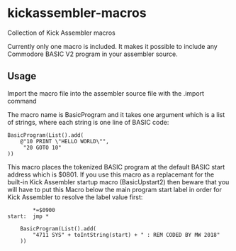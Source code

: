 # kickassembler-macros
Collection of Kick Assembler macros

Currently only one macro is included. It makes it possible to
include any Commodore BASIC V2 program in your assembler source.

## Usage
Import the macro file into the assembler source file with the .import command

The macro name is BasicProgram and it takes one argument which is a list of
strings, where each string is one line of BASIC code:

```
BasicProgram(List().add(
    @"10 PRINT \"HELLO WORLD\"",
     "20 GOTO 10"
))
```

This macro places the tokenized BASIC program at the default BASIC start
address which is $0801. If you use this macro as a replacemant for the
built-in Kick Assembler startup macro (BasicUpstart2) then beware that you
will have to put this Macro below the main program start label in order 
for Kick Assembler to resolve the label value first:

```
        *=$0900
start:  jmp *

    BasicProgram(List().add(
        "4711 SYS" + toIntString(start) + " : REM CODED BY MW 2018"
    ))
```
